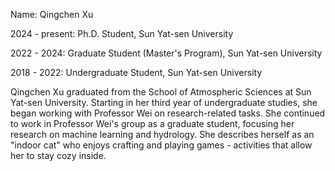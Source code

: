 Name: Qingchen Xu

2024 - present: Ph.D. Student, Sun Yat-sen University

2022 - 2024: Graduate Student (Master's Program), Sun Yat-sen University

2018 - 2022: Undergraduate Student, Sun Yat-sen University

Qingchen Xu graduated from the School of Atmospheric Sciences at Sun Yat-sen University. Starting in her third year of undergraduate studies, she began working with Professor Wei on research-related tasks. She continued to work in Professor Wei's group as a graduate student, focusing her research on machine learning and hydrology. She describes herself as an "indoor cat" who enjoys crafting and playing games - activities that allow her to stay cozy inside.
